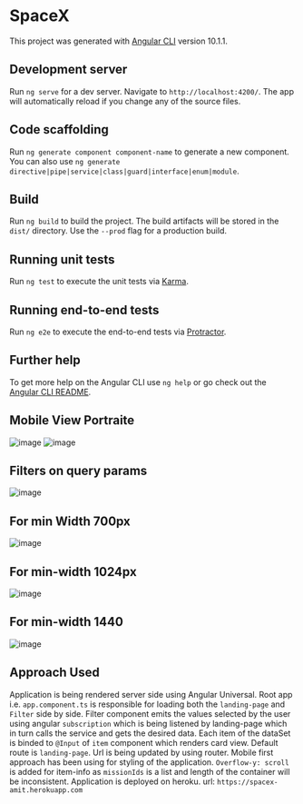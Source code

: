 # SpaceX

This project was generated with [Angular CLI](https://github.com/angular/angular-cli) version 10.1.1.

## Development server

Run `ng serve` for a dev server. Navigate to `http://localhost:4200/`. The app will automatically reload if you change any of the source files.

## Code scaffolding

Run `ng generate component component-name` to generate a new component. You can also use `ng generate directive|pipe|service|class|guard|interface|enum|module`.

## Build

Run `ng build` to build the project. The build artifacts will be stored in the `dist/` directory. Use the `--prod` flag for a production build.

## Running unit tests

Run `ng test` to execute the unit tests via [Karma](https://karma-runner.github.io).

## Running end-to-end tests

Run `ng e2e` to execute the end-to-end tests via [Protractor](http://www.protractortest.org/).

## Further help

To get more help on the Angular CLI use `ng help` or go check out the [Angular CLI README](https://github.com/angular/angular-cli/blob/master/README.md).


## Mobile View Portraite
![image](https://user-images.githubusercontent.com/31080020/98221825-23134700-1f76-11eb-97ca-42217ea8e653.png)
![image](https://user-images.githubusercontent.com/31080020/98221906-36bead80-1f76-11eb-981f-0354408e24fd.png)

## Filters on query params
![image](https://user-images.githubusercontent.com/31080020/97808151-3929ba80-1c8b-11eb-8c2e-0112260a92cf.png)

## For min Width 700px
![image](https://user-images.githubusercontent.com/31080020/98437090-aa42f500-2105-11eb-80d2-e9d9e3c1852c.png)

## For min-width 1024px
![image](https://user-images.githubusercontent.com/31080020/98437126-ea09dc80-2105-11eb-8771-16cbc4adb8ea.png)

## For min-width 1440
![image](https://user-images.githubusercontent.com/31080020/98437188-4e2ca080-2106-11eb-8548-3abd90e32481.png)

## Approach Used
Application is being rendered server side using Angular Universal. Root app i.e. `app.component.ts` is responsible for loading both the `landing-page` and `Filter` side by side. Filter component emits  the values selected by the user using angular `subscription` which is being listened by landing-page which in turn calls the service and gets the desired data.
Each item of the dataSet is binded to `@Input` of  `item` component which renders card view. Default route is `landing-page`. Url is being updated by using router.
Mobile first approach has been using for styling of the application. `Overflow-y: scroll` is added for item-info as `missionIds` is a list and length of the container will be inconsistent.
Application is deployed on heroku.
url: `https://spacex-amit.herokuapp.com`